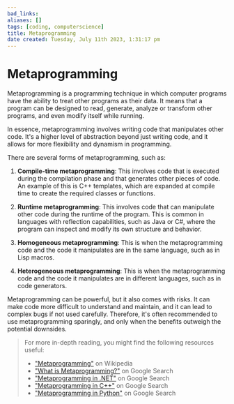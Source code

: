 ```yaml
---
bad_links: 
aliases: []
tags: [coding, computerscience]
title: Metaprogramming
date created: Tuesday, July 11th 2023, 1:31:17 pm
---
```

# Metaprogramming

Metaprogramming is a programming technique in which computer programs have the ability to treat other programs as their data. It means that a program can be designed to read, generate, analyze or transform other programs, and even modify itself while running.

In essence, metaprogramming involves writing code that manipulates other code. It's a higher level of abstraction beyond just writing code, and it allows for more flexibility and dynamism in programming.

There are several forms of metaprogramming, such as:

1. **Compile-time metaprogramming**: This involves code that is executed during the compilation phase and that generates other pieces of code. An example of this is C++ templates, which are expanded at compile time to create the required classes or functions.

2. **Runtime metaprogramming**: This involves code that can manipulate other code during the runtime of the program. This is common in languages with reflection capabilities, such as Java or C#, where the program can inspect and modify its own structure and behavior.

3. **Homogeneous metaprogramming**: This is when the metaprogramming code and the code it manipulates are in the same language, such as in Lisp macros.

4. **Heterogeneous metaprogramming**: This is when the metaprogramming code and the code it manipulates are in different languages, such as in code generators.

Metaprogramming can be powerful, but it also comes with risks. It can make code more difficult to understand and maintain, and it can lead to complex bugs if not used carefully. Therefore, it's often recommended to use metaprogramming sparingly, and only when the benefits outweigh the potential downsides.

> For more in-depth reading, you might find the following resources useful:
> - ["Metaprogramming"](https://en.wikipedia.org/wiki/Metaprogramming) on Wikipedia
> - ["What is Metaprogramming?"](https://www.google.com/search?q=What+is+Metaprogramming%3F) on Google Search
> - ["Metaprogramming in .NET"](https://www.google.com/search?q=Metaprogramming+in+.NET) on Google Search
> - ["Metaprogramming in C++"](https://www.google.com/search?q=Metaprogramming+in+C%2B%2B) on Google Search
> - ["Metaprogramming in Python"](https://www.google.com/search?q=Metaprogramming+in+Python) on Google Search